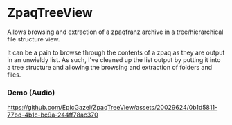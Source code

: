 # ZpaqTreeView
Allows browsing and extraction of a zpaqfranz archive in a tree/hierarchical file structure view.

It can be a pain to browse through the contents of a zpaq as they are output in an unwieldy list. As such, I've cleaned up the list output by putting it into a tree structure and allowing the browsing and extraction of folders and files.

### Demo (Audio)
https://github.com/EpicGazel/ZpaqTreeView/assets/20029624/0b1d5811-77bd-4b1c-bc9a-244ff78ac370

